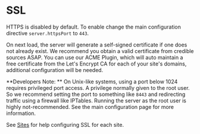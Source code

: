 # SSL

HTTPS is disabled by default. To enable change the main configuration directive `server.httpsPort` to `443`.

On next load, the server will generate a self-signed certificate if one does not already exist. We recommend you obtain a valid certificate from credible sources ASAP. You can use our ACME Plugin, which will auto maintain a free certificate from the Let's Encrypt CA for each of your site's domains, additional configuration will be needed.

**Developers Note: ** On Unix-like systems, using a port below 1024 requires privileged port access. A privilege normally given to the root user. So we recommend setting the port to something like `8443` and redirecting traffic using a firewall like IPTables. Running the server as the root user is highly not-recommended. See the main configuration page for more information.

See [Sites](/docs/configuration/sites.md "Sites") for help configuring SSL for each site.
